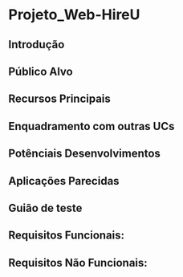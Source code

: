 # Projeto_Web-HireU

## Introdução

## Público Alvo

## Recursos Principais

## Enquadramento com outras UCs

## Potênciais Desenvolvimentos

## Aplicações Parecidas

## Guião de teste

## Requisitos Funcionais:

## Requisitos Não Funcionais:

